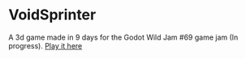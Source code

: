 # VoidSprinter
A 3d game made in 9 days for the Godot Wild Jam #69 game jam (In progress).
[Play it here](https://tobiasjdc.itch.io/void-sprinter)

